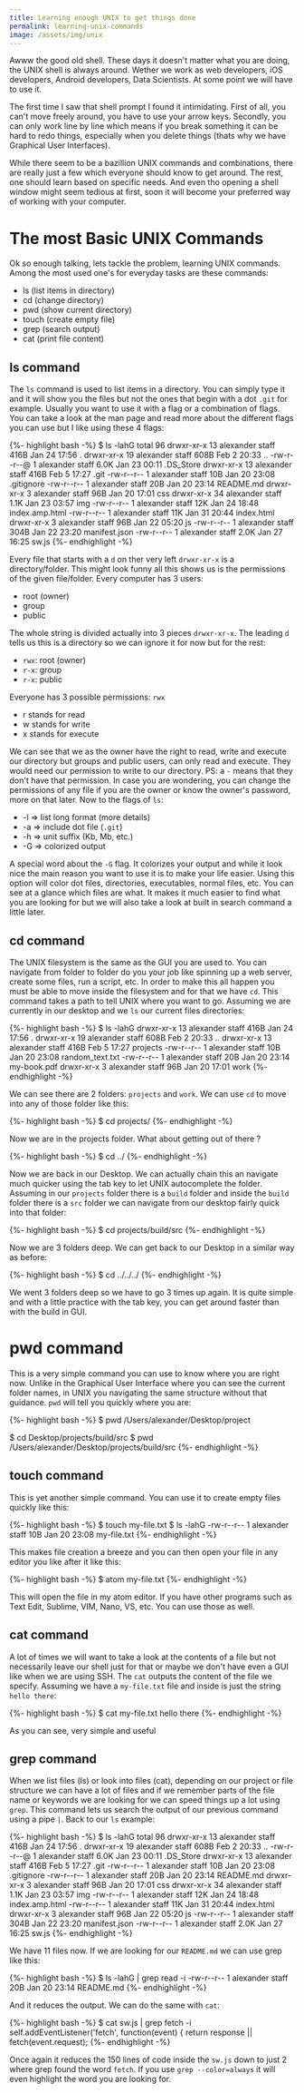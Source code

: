 ```yaml
---
title: Learning enough UNIX to get things done
permalink: learning-unix-commands
image: /assets/img/unix
---
```


Awww the good old shell. These days it doesn't matter what you are doing, the UNIX shell is always around. Wether we work as web developers, iOS developers, Android developers, Data Scientists. At some point we will have to use it.

The first time I saw that shell prompt I found it intimidating. First of all, you can't move freely around, you have to use your arrow keys. Secondly, you can only work line by line which means if you break something it can be hard to redo things, especially when you delete things (thats why we have Graphical User Interfaces).

While there seem to be a bazillion UNIX commands and combinations, there are really just a few which everyone should know to get around. The rest, one should learn based on specific needs. And even tho opening a shell window might seem tedious at first, soon it will become your preferred way of working with your computer.

# The most Basic UNIX Commands

Ok so enough talking, lets tackle the problem, learning UNIX commands. Among the most used one's for everyday tasks are these commands:

- ls (list items in directory)
- cd (change directory)
- pwd (show current directory)
- touch (create empty file)
- grep (search output)
- cat (print file content)

## ls command
The `ls` command is used to list items in a directory. You can simply type it and it will show you the files but not the ones that begin with a dot `.git` for example. Usually you want to use it with a flag or a combination of flags. You can take a look at the man page and read more about the different flags you can use but I like using these 4 flags:

{%- highlight bash -%}
$ ls -lahG
total 96
drwxr-xr-x  13 alexander  staff   416B Jan 24 17:56 .
drwxr-xr-x  19 alexander  staff   608B Feb  2 20:33 ..
-rw-r--r--@  1 alexander  staff   6.0K Jan 23 00:11 .DS_Store
drwxr-xr-x  13 alexander  staff   416B Feb  5 17:27 .git
-rw-r--r--   1 alexander  staff    10B Jan 20 23:08 .gitignore
-rw-r--r--   1 alexander  staff    20B Jan 20 23:14 README.md
drwxr-xr-x   3 alexander  staff    96B Jan 20 17:01 css
drwxr-xr-x  34 alexander  staff   1.1K Jan 23 03:57 img
-rw-r--r--   1 alexander  staff    12K Jan 24 18:48 index.amp.html
-rw-r--r--   1 alexander  staff    11K Jan 31 20:44 index.html
drwxr-xr-x   3 alexander  staff    96B Jan 22 05:20 js
-rw-r--r--   1 alexander  staff   304B Jan 22 23:20 manifest.json
-rw-r--r--   1 alexander  staff   2.0K Jan 27 16:25 sw.js
{%- endhighlight -%}

Every file that starts with a `d` on ther very left `drwxr-xr-x` is a directory/folder. This might look funny all this shows us is the permissions of the given file/folder. Every computer has 3 users:

- root (owner)
- group
- public

The whole string is divided actually into 3 pieces `drwxr-xr-x`. The leading `d` tells us this is a directory so we can ignore it for now but for the rest:

- `rwx`: root (owner)
- `r-x`: group
- `r-x`: public

Everyone has 3 possible permissions: `rwx`

- r stands for read
- w stands for write
- x stands for execute

We can see that we as the owner have the right to read, write and execute our directory but groups and public users, can only read and execute. They would need our permission to write to our directory. PS: a `-` means that they don't have that permission. In case you are wondering, you can change the permissions of any file if you are the owner or know the owner's password, more on that later. Now to the flags of `ls`:

- -l => list long format (more details)
- -a => include dot file (`.git`)
- -h => unit suffix (Kb, Mb, etc.)
- -G => colorized output

A special word about the `-G` flag. It colorizes your output and while it look nice the main reason you want to use it is to make your life easier. Using this option will color dot files, directories, executables, normal files, etc. You can see at a glance which files are what. It makes it much easier to find what you are looking for but we will also take a look at built in search command a little later.


## cd command
The UNIX filesystem is the same as the GUI you are used to. You can navigate from folder to folder do you your job like spinning up a web server, create some files, run a script, etc. In order to make this all happen you must be able to move inside the filesystem and for that we have `cd`. This command takes a path to tell UNIX where you want to go. Assuming we are currently in our desktop and we `ls` our current files directories:

{%- highlight bash -%}
$ ls -lahG
drwxr-xr-x  13 alexander  staff   416B Jan 24 17:56 .
drwxr-xr-x  19 alexander  staff   608B Feb  2 20:33 ..
drwxr-xr-x  13 alexander  staff   416B Feb  5 17:27 projects
-rw-r--r--   1 alexander  staff    10B Jan 20 23:08 random_text.txt
-rw-r--r--   1 alexander  staff    20B Jan 20 23:14 my-book.pdf
drwxr-xr-x   3 alexander  staff    96B Jan 20 17:01 work
{%- endhighlight -%}

We can see there are 2 folders: `projects` and `work`. We can use `cd` to move into any of those folder like this:

{%- highlight bash -%}
$ cd projects/
{%- endhighlight -%}

Now we are in the projects folder. What about getting out of there ?

{%- highlight bash -%}
$ cd ../
{%- endhighlight -%}

Now we are back in our Desktop. We can actually chain this an navigate much quicker using the tab key to let UNIX autocomplete the folder. Assuming in our `projects` folder there is a `build` folder and inside the `build` folder there is a `src` folder we can navigate from our desktop fairly quick into that folder:

{%- highlight bash -%}
$ cd projects/build/src
{%- endhighlight -%}

Now we are 3 folders deep. We can get back to our Desktop in a similar way as before:

{%- highlight bash -%}
$ cd ../../../
{%- endhighlight -%}

We went 3 folders deep so we have to go 3 times up again. It is quite simple and with a little practice with the tab key, you can get around faster than with the build in GUI.

# pwd command
This is a very simple command you can use to know where you are right now. Unlike in the Graphical User Interface where you can see the current folder names, in UNIX you navigating the same structure without that guidance. `pwd` will tell you quickly where you are:

{%- highlight bash -%}
$ pwd
/Users/alexander/Desktop/project

$ cd Desktop/projects/build/src
$ pwd
/Users/alexander/Desktop/projects/build/src
{%- endhighlight -%}

## touch command
This is yet another simple command. You can use it to create empty files quickly like this:

{%- highlight bash -%}
$ touch my-file.txt
$ ls -lahG
-rw-r--r--   1 alexander  staff    10B Jan 20 23:08 my-file.txt
{%- endhighlight -%}

This makes file creation a breeze and you can then open your file in any editor you like after it like this:

{%- highlight bash -%}
$ atom my-file.txt
{%- endhighlight -%}

This will open the file in my atom editor. If you have other programs such as Text Edit, Sublime, VIM, Nano, VS, etc. You can use those as well.


## cat command
A lot of times we will want to take a look at the contents of a file but not necessarily leave our shell just for that or maybe we don't have even a GUI like when we are using SSH. The `cat` outputs the content of the file we specify. Assuming we have a `my-file.txt` file and inside is just the string `hello there`:

{%- highlight bash -%}
$ cat my-file.txt
hello there
{%- endhighlight -%}

As you can see, very simple and useful


## grep command
When we list files (ls) or look into files (cat), depending on our project or file structure we can have a lot of files and if we remember parts of the file name or keywords we are looking for we can speed things up a lot using `grep`. This command lets us search the output of our previous command using a pipe `|`. Back to our `ls` example:

{%- highlight bash -%}
$ ls -lahG
total 96
drwxr-xr-x  13 alexander  staff   416B Jan 24 17:56 .
drwxr-xr-x  19 alexander  staff   608B Feb  2 20:33 ..
-rw-r--r--@  1 alexander  staff   6.0K Jan 23 00:11 .DS_Store
drwxr-xr-x  13 alexander  staff   416B Feb  5 17:27 .git
-rw-r--r--   1 alexander  staff    10B Jan 20 23:08 .gitignore
-rw-r--r--   1 alexander  staff    20B Jan 20 23:14 README.md
drwxr-xr-x   3 alexander  staff    96B Jan 20 17:01 css
drwxr-xr-x  34 alexander  staff   1.1K Jan 23 03:57 img
-rw-r--r--   1 alexander  staff    12K Jan 24 18:48 index.amp.html
-rw-r--r--   1 alexander  staff    11K Jan 31 20:44 index.html
drwxr-xr-x   3 alexander  staff    96B Jan 22 05:20 js
-rw-r--r--   1 alexander  staff   304B Jan 22 23:20 manifest.json
-rw-r--r--   1 alexander  staff   2.0K Jan 27 16:25 sw.js
{%- endhighlight -%}

We have 11 files now. If we are looking for our `README.md` we can use grep like this:

{%- highlight bash -%}
$ ls -lahG | grep read -i
-rw-r--r--   1 alexander  staff    20B Jan 20 23:14 README.md
{%- endhighlight -%}

And it reduces the output. We can do the same with `cat`:

{%- highlight bash -%}
$ cat sw.js | grep fetch -i
self.addEventListener('fetch', function(event) {
      return response || fetch(event.request);
{%- endhighlight -%}

Once again it reduces the 150 lines of code inside the `sw.js` down to just 2 where grep found the word `fetch`. If you use `grep --color=always` it will even highlight the word you are looking for.
